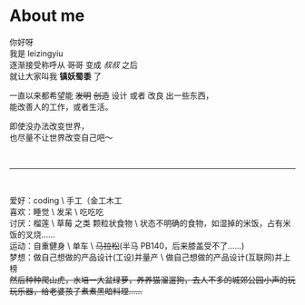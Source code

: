 # About me

你好呀  
我是 leizingyiu  
逐渐接受称呼从 ~~哥哥~~ 变成 _叔叔_ 之后  
就让大家叫我 **镇妖蜀黍** 了
<br/>

一直以来都希望能 ~~发明~~ ~~创造~~ 设计 或者 改良 出一些东西，  
能改善人的工作，或者生活。

即使没办法改变世界，  
也尽量不让世界改变自己吧～

<br/>
<hr/>
<br/>

爱好：coding \ 手工（金工木工 <br/>
喜欢：睡觉 \ 发呆 \ 吃吃吃 <br/>
讨厌：榴莲 \ 草莓 之类 颗粒状食物 \ 状态不明确的食物，如湿掉的米饭，占有米饭的叉烧……<br/>
运动：自重健身 \ 单车 \ ~~马拉松~~(半马 PB140，后来膝盖受不了……)<br/>
梦想：做自己想做的产品设计(工设)并量产 \ 做自己想做的产品设计(互联网)并上榜 <br/>
~~然后种种爬山虎，水培一大盆绿萝，养养猫溜遛狗，去人不多的城郊公园小声的玩玩乐器，给老婆孩子煮煮黑暗料理……~~<br/>
